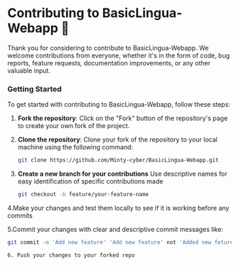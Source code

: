 # Contributing to BasicLingua-Webapp 🤝

Thank you for considering to contribute to BasicLingua-Webapp. We welcome contributions from everyone, whether it's in the form of code, bug reports, feature requests, documentation improvements, or any other valuable input.

### Getting Started
To get started with contributing to BasicLingua-Webapp, follow these steps:

1. **Fork the repository**: Click on the "Fork" button of the repository's page to create your own fork of the project.

2. **Clone the repository**: Clone your fork of the repository to your local machine using the following command:
   ```bash
   git clone https://github.com/Minty-cyber/BasicLingua-Webapp.git
   
3. **Create a new branch for your contributions** Use descriptive names for easy identification of specific contributions made
   ```bash
   git checkout -b feature/your-feature-name
   
4.Make your changes and test them locally to see if it is working before any commits

5.Commit your changes with clear and descriptive commit messages like:
   ```bash
   git commit -m 'Add new feature' 'Add new feature' not 'Added new feture'

6. Push your changes to your forked repo

   
